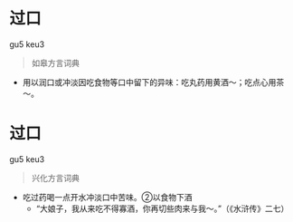 # 过口
gu5 keu3
> 如皋方言词典
- 用以润口或冲淡因吃食物等口中留下的异味：吃丸药用黄酒～；吃点心用茶～。

# 过口
gu5 keu3
> 兴化方言词典
- 吃过药喝一点开水冲淡口中苦味。②以食物下酒
  - “大娘子，我从来吃不得寡酒，你再切些肉来与我～。”（《水浒传》二七）
